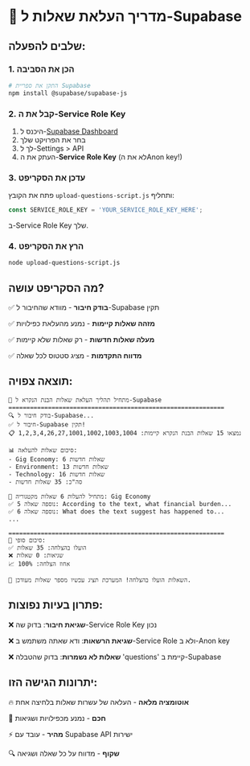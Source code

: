 # 🚀 מדריך העלאת שאלות ל-Supabase

## שלבים להפעלה:

### 1. הכן את הסביבה
```bash
# התקן את ספריית Supabase
npm install @supabase/supabase-js
```

### 2. קבל את ה-Service Role Key

1. היכנס ל-[Supabase Dashboard](https://supabase.com/dashboard)
2. בחר את הפרויקט שלך
3. לך ל-Settings > API
4. העתק את ה-**Service Role Key** (לא את הAnon key!)

### 3. עדכן את הסקריפט

פתח את הקובץ `upload-questions-script.js` ותחליף:
```javascript
const SERVICE_ROLE_KEY = 'YOUR_SERVICE_ROLE_KEY_HERE';
```

ב-Service Role Key שלך.

### 4. הרץ את הסקריפט

```bash
node upload-questions-script.js
```

## מה הסקריפט עושה?

✅ **בודק חיבור** - מוודא שהחיבור ל-Supabase תקין

✅ **מזהה שאלות קיימות** - נמנע מהעלאת כפילויות

✅ **מעלה שאלות חדשות** - רק שאלות שלא קיימות

✅ **מדווח התקדמות** - מציג סטטוס לכל שאלה

## תוצאה צפויה:

```
🎯 מתחיל תהליך העלאת שאלות הבנת הנקרא ל-Supabase
============================================================
🔍 בודק חיבור ל-Supabase...
✅ חיבור ל-Supabase תקין!
📋 נמצאו 15 שאלות הבנת הנקרא קיימות: 1,2,3,4,26,27,1001,1002,1003,1004

📊 סיכום שאלות להעלאה:
- Gig Economy: 6 שאלות חדשות
- Environment: 13 שאלות חדשות  
- Technology: 16 שאלות חדשות
- סה"כ: 35 שאלות חדשות

🚀 מתחיל להעלות 6 שאלות מקטגוריה: Gig Economy
✅ נוספה שאלה 5: According to the text, what financial burden...
✅ נוספה שאלה 6: What does the text suggest has happened to...
...

============================================================
🎉 סיכום סופי:
✅ הועלו בהצלחה: 35 שאלות
❌ שגיאות: 0 שאלות
📈 אחוז הצלחה: 100%

🚀 השאלות הועלו בהצלחה! המערכת תציג עכשיו מספר שאלות מעודכן.
```

## פתרון בעיות נפוצות:

❌ **שגיאת חיבור**: בדוק שה-Service Role Key נכון

❌ **שגיאת הרשאות**: ודא שאתה משתמש ב-Service Role ולא ב-Anon key

❌ **שאלות לא נשמרות**: בדוק שהטבלה 'questions' קיימת ב-Supabase

## יתרונות הגישה הזו:

🔥 **אוטומציה מלאה** - העלאה של עשרות שאלות בלחיצה אחת

🧠 **חכם** - נמנע מכפילויות ושגיאות

⚡ **מהיר** - עובד עם Supabase API ישירות

🔍 **שקוף** - מדווח על כל שאלה ושגיאה